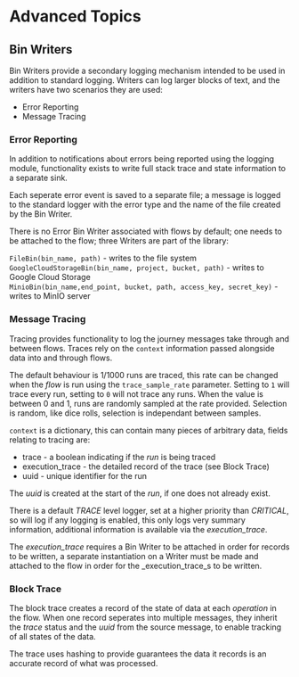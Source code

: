 # Advanced Topics

## Bin Writers

Bin Writers provide a secondary logging mechanism intended to be used in
addition to standard logging. Writers can log larger blocks of text, and
the writers have two scenarios they are used:

- Error Reporting
- Message Tracing

### Error Reporting

In addition to notifications about errors being reported using the logging
module, functionality exists to write full stack trace and state information
to a separate sink.

Each seperate error event is saved to a separate file; a message is logged
to the standard logger with the error type and the name of the file created
by the Bin Writer.

There is no Error Bin Writer associated with flows by default; one needs to
be attached to the flow; three Writers are part of the library:

`FileBin(bin_name, path)` - writes to the file system  
`GoogleCloudStorageBin(bin_name, project, bucket, path)` - writes to Google Cloud Storage  
`MinioBin(bin_name,end_point, bucket, path, access_key, secret_key)` - writes to MinIO server  

### Message Tracing

Tracing provides functionality to log the journey messages take through and
between flows. Traces rely on the `context` information passed alongside
data into and through flows. 

The default behaviour is 1/1000 runs are traced, this rate can be changed
when the _flow_ is run using the `trace_sample_rate` parameter. Setting to `1`
will trace every run, setting to `0` will not trace any runs. When the value
is between 0 and 1, runs are randomly sampled at the rate provided. Selection
is random, like dice rolls, selection is independant between samples.

`context` is a dictionary, this can contain many pieces of arbitrary data,
fields relating to tracing are:

- trace - a boolean indicating if the _run_ is being traced 
- execution_trace - the detailed record of the trace (see Block Trace)
- uuid - unique identifier for the run

The _uuid_ is created at the start of the _run_, if one does not already exist.

There is a default *TRACE* level logger, set at a higher priority than 
*CRITICAL*, so will log if any logging is enabled, this only logs very summary
information, additional information is available via the _execution_trace_.

The _execution_trace_ requires a Bin Writer to be attached in order for 
records to be written, a separate instantiation on a Writer must be made
and attached to the flow in order for the _execution_trace_s to be written.

### Block Trace

The block trace creates a record of the state of data at each _operation_ in
the flow. When one record seperates into multiple messages, they inherit the
_trace_ status and the _uuid_ from the source message, to enable tracking of 
all states of the data.

The trace uses hashing to provide guarantees the data it records is an
accurate record of what was processed.
